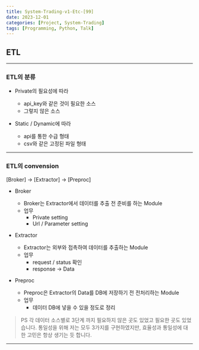 ```yaml
---
title: System-Trading-v1-Etc-[99]
date: 2023-12-01
categories: [Project, System-Trading]
tags: [Programming, Python, Talk]
---
```


## ETL

---

### ETL의 분류

- Private의 필요성에 따라
  - api_key와 같은 것이 필요한 소스
  - 그렇지 않은 소스

- Static / Dynamic에 따라
  - api를 통한 수급 형태
  - csv와 같은 고정된 파일 형태

---

### ETL의 convension

[Broker] -> [Extractor] -> [Preproc]

- Broker
  - Broker는 Extractor에서 데이터를 추출 전 준비를 하는 Module
  - 업무
    - Private setting
    - Url / Parameter setting

- Extractor
  - Extractor는 외부와 접촉하여 데이터를 추출하는 Module
  - 업무
    - request / status 확인
    - response -> Data

- Preproc
  - Preproc은 Extractor의 Data를 DB에 저장하기 전 전처리하는 Module
  - 업무
    - 데이터 DB에 넣을 수 있을 정도로 정리

> PS
> 각 데이터 소스별로 3단계 까지 필요하지 않은 곳도 있었고 필요한 곳도 있었습니다.
> 통일성을 위해 저는 모두 3가지를 구현하였지만, 효율성과 통일성에 대한 고민은 항상 생기는 듯 합니다.

---
